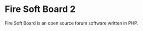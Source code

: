 Fire Soft Board 2
=================

Fire Soft Board is an open source forum software written in PHP.